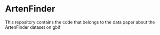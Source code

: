 # ArtenFinder
This repository contains the code that belongs to the data paper about the ArtenFinder dataset on gbif
